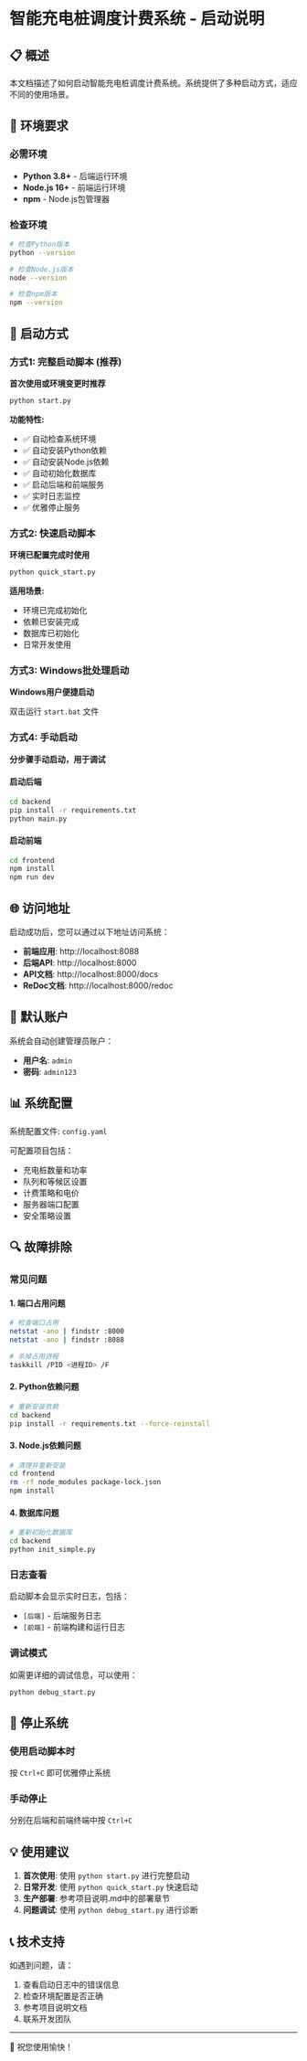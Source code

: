 # 智能充电桩调度计费系统 - 启动说明

## 📋 概述

本文档描述了如何启动智能充电桩调度计费系统。系统提供了多种启动方式，适应不同的使用场景。

## 🔧 环境要求

### 必需环境
- **Python 3.8+** - 后端运行环境
- **Node.js 16+** - 前端运行环境
- **npm** - Node.js包管理器

### 检查环境
```bash
# 检查Python版本
python --version

# 检查Node.js版本
node --version

# 检查npm版本
npm --version
```

## 🚀 启动方式

### 方式1: 完整启动脚本 (推荐)

**首次使用或环境变更时推荐**

```bash
python start.py
```

**功能特性:**
- ✅ 自动检查系统环境
- ✅ 自动安装Python依赖
- ✅ 自动安装Node.js依赖
- ✅ 自动初始化数据库
- ✅ 启动后端和前端服务
- ✅ 实时日志监控
- ✅ 优雅停止服务

### 方式2: 快速启动脚本

**环境已配置完成时使用**

```bash
python quick_start.py
```

**适用场景:**
- 环境已完成初始化
- 依赖已安装完成
- 数据库已初始化
- 日常开发使用

### 方式3: Windows批处理启动

**Windows用户便捷启动**

双击运行 `start.bat` 文件

### 方式4: 手动启动

**分步骤手动启动，用于调试**

#### 启动后端
```bash
cd backend
pip install -r requirements.txt
python main.py
```

#### 启动前端
```bash
cd frontend
npm install
npm run dev
```

## 🌐 访问地址

启动成功后，您可以通过以下地址访问系统：

- **前端应用**: http://localhost:8088
- **后端API**: http://localhost:8000
- **API文档**: http://localhost:8000/docs
- **ReDoc文档**: http://localhost:8000/redoc

## 👤 默认账户

系统会自动创建管理员账户：

- **用户名**: `admin`
- **密码**: `admin123`

## 📊 系统配置

系统配置文件: `config.yaml`

可配置项目包括：
- 充电桩数量和功率
- 队列和等候区设置
- 计费策略和电价
- 服务器端口配置
- 安全策略设置

## 🔍 故障排除

### 常见问题

#### 1. 端口占用问题
```bash
# 检查端口占用
netstat -ano | findstr :8000
netstat -ano | findstr :8088

# 杀掉占用进程
taskkill /PID <进程ID> /F
```

#### 2. Python依赖问题
```bash
# 重新安装依赖
cd backend
pip install -r requirements.txt --force-reinstall
```

#### 3. Node.js依赖问题
```bash
# 清理并重新安装
cd frontend
rm -rf node_modules package-lock.json
npm install
```

#### 4. 数据库问题
```bash
# 重新初始化数据库
cd backend
python init_simple.py
```

### 日志查看

启动脚本会显示实时日志，包括：
- `[后端]` - 后端服务日志
- `[前端]` - 前端构建和运行日志

### 调试模式

如需更详细的调试信息，可以使用：
```bash
python debug_start.py
```

## 🛑 停止系统

### 使用启动脚本时
按 `Ctrl+C` 即可优雅停止系统

### 手动停止
分别在后端和前端终端中按 `Ctrl+C`

## 💡 使用建议

1. **首次使用**: 使用 `python start.py` 进行完整启动
2. **日常开发**: 使用 `python quick_start.py` 快速启动
3. **生产部署**: 参考项目说明.md中的部署章节
4. **问题调试**: 使用 `python debug_start.py` 进行诊断

## 📞 技术支持

如遇到问题，请：
1. 查看启动日志中的错误信息
2. 检查环境配置是否正确
3. 参考项目说明文档
4. 联系开发团队

---

🎉 祝您使用愉快！ 